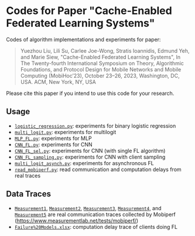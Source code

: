 # Codes for Paper "Cache-Enabled Federated Learning Systems"
Codes of algorithm implementations and experiments for paper:
> Yuezhou Liu, Lili Su, Carlee Joe-Wong, Stratis Ioannidis, Edmund Yeh, and Marie Siew, "Cache-Enabled Federated Learning Systems", In The Twenty-fourth International Symposium on Theory, Algorithmic Foundations, and Protocol Design for Mobile Networks and Mobile Computing (MobiHoc’23), October 23–26, 2023, Washington, DC, USA. ACM, New York, NY, USA

Please cite this paper if you intend to use this code for your research.

## Usage
* [``logistic_regression.py``](logistic_regression.py): experiments for binary logistic regression
* [``multi_logit.py``](multi_logit.py): experiments for multilogit
* [``MLP_FL.py``](MLP_FL.py): experiments for MLP
* [``CNN_FL.py``](CNN_FL.py): experiments for CNN
* [``CNN_FL_sel.py``](CNN_FL_sel.py): experiments for CNN (with single FL algorithm)
* [``CNN_FL_sampling.py``](CNN_FL_sampling.py): experiments for CNN with client sampling
* [``multi_logit_asynch.py``](multi_logit_asynch.py): experiments for asynchronous FL
* [``read_mobiperf.py``](read_mobiperf.py): read communication and computation delays from real traces

## Data Traces
* [``Measurement1``](Measurement1), [``Measurement2``](Measurement2), [``Measurement3``](Measurement3), [``Measurement4``](Measurement4), and [``Measurement5``](Measurement5) are real communication traces collected by Mobiperf (https://www.measurementlab.net/tests/mobiperf/)
* [``Failure%20Models.xlsx``](Failure%20Models.xlsx): computation delay trace of clients doing FL
